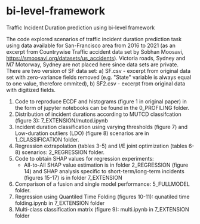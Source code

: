 # bi-level-framework
Traffic Incident Duration prediction using bi-level framework

The code explored scenarios of traffic incident duration prediction task using data available for San-Francisco area from 2016 to 2021 (as an excerpt from Countrywise Traffic accident data set by Sobhan Moosavi, https://smoosavi.org/datasets/us_accidents). Victoria roads, Sydney and M7 Motorway, Sydney are not placed here since data sets are private.
There are two version of SF data set: a) SF.csv - excerpt from original data set with zero-variance fields removed (e.g. "State" variable is always equal to one value, therefore ommited), b) SF2.csv - excerpt from original data with digitized fields.

1. Code to reproduce ECDF and histograms (figure 1 in original paper) in the form of jupyter notebooks can be found in the 0_PROFILING folder.
2. Distribution of incident durations according to MUTCD classifcation (figure 3): 7_EXTENSION/mutcd.ipynb
2. Incident duration classification using varying thresholds (figure 7) and Low-duration outliers (LDO) (figure 8) scenarios are in 1_CLASSIFICATION folder.
3. Regression extrapolation (tables 3-5) and I/E joint optimization (tables 6-8) scenarios: 2_REGRESSION folder.
4. Code to obtain SHAP values for regression experiments:
	- All-to-All SHAP value estimation is in folder 2_REGRESSION (figure 14) and SHAP analysis specific to short-term/long-term incidents (figures 15-17) is in folder 7_EXTENSION
5. Comparison of a fusion and single model performance: 5_FULLMODEL folder.
6. Regression using Quantiled Time Folding (figures 10-11): qunatiled time folding.ipynb in 7_EXTENSION folder
7. Multi-class classification matrix (figure 9): multi.ipynb in 7_EXTENSION folder

